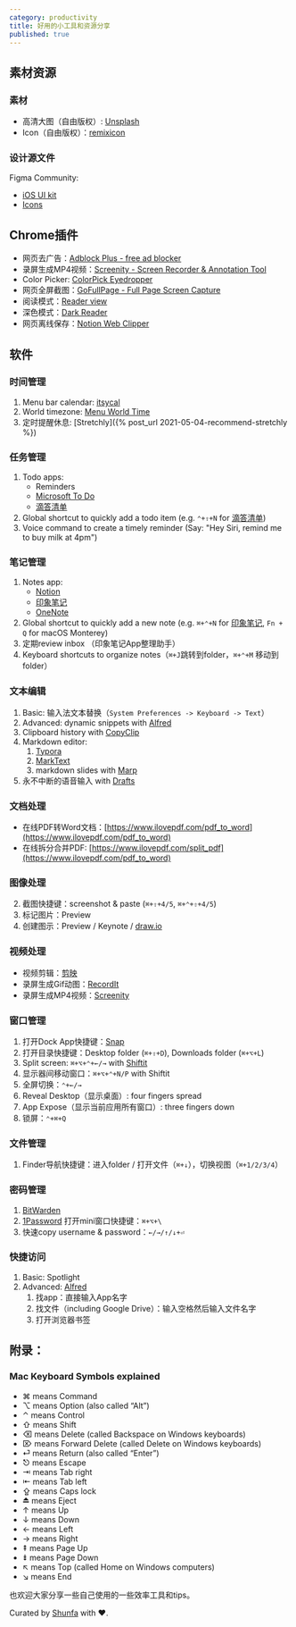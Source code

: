 ```yaml
---
category: productivity
title: 好用的小工具和资源分享
published: true
---
```


## 素材资源

### 素材

- 高清大图（自由版权）: [Unsplash](https://unsplash.com/)
- Icon（自由版权）：[remixicon](https://remixicon.com/)

### 设计源文件

Figma Community:
- [iOS UI kit](https://www.figma.com/community/file/984106517828363349)
- [Icons](https://www.figma.com/community/icons)

## Chrome插件

- 网页去广告：[Adblock Plus - free ad blocker](https://chrome.google.com/webstore/detail/adblock-plus-free-ad-bloc/cfhdojbkjhnklbpkdaibdccddilifddb)
- 录屏生成MP4视频：[Screenity - Screen Recorder & Annotation Tool](https://chrome.google.com/webstore/detail/screenity-screen-recorder/kbbdabhdfibnancpjfhlkhafgdilcnji)
- Color Picker: [ColorPick Eyedropper](https://chrome.google.com/webstore/detail/colorpick-eyedropper/ohcpnigalekghcmgcdcenkpelffpdolg)
- 网页全屏截图：[GoFullPage - Full Page Screen Capture](https://chrome.google.com/webstore/detail/gofullpage-full-page-scre/fdpohaocaechififmbbbbbknoalclacl)
- 阅读模式：[Reader view](https://chrome.google.com/webstore/detail/reader-view/ecabifbgmdmgdllomnfinbmaellmclnh)
- 深色模式：[Dark Reader](https://chrome.google.com/webstore/detail/dark-reader/eimadpbcbfnmbkopoojfekhnkhdbieeh)
- 网页离线保存：[Notion Web Clipper](https://chrome.google.com/webstore/detail/notion-web-clipper/knheggckgoiihginacbkhaalnibhilkk)


## 软件

### 时间管理

1. Menu bar calendar: [itsycal](https://www.mowglii.com/itsycal/)
1. World timezone: [Menu World Time](https://apps.apple.com/cn/app/menu-world-time/id1446377255?l=en&mt=12)
1. 定时提醒休息: [Stretchly]({% post_url 2021-05-04-recommend-stretchly %})


### 任务管理

1. Todo apps:
	- Reminders
	- [Microsoft To Do](https://todo.microsoft.com)
	- [滴答清单](https://dida365.com/)
1. Global shortcut to quickly add a todo item (e.g. `⌃+⇧+N` for [滴答清单](https://dida365.com/))
2. Voice command to create a timely reminder (Say: "Hey Siri, remind me to buy milk at 4pm")


### 笔记管理

1. Notes app:
	- [Notion](https://www.notion.so/desktop)
	- [印象笔记](https://www.yinxiang.com/)
	- [OneNote](https://www.microsoft.com/en-us/microsoft-365/onenote/digital-note-taking-app)
1. Global shortcut to quickly add a new note (e.g. `⌘+⌃+N` for [印象笔记](https://www.yinxiang.com/), `Fn + Q` for macOS Monterey)
2. 定期review inbox （印象笔记App整理助手）
3. Keyboard shortcuts to organize notes（`⌘+J`跳转到folder，`⌘+⌃+M` 移动到folder）


### 文本编辑

1. Basic: 输入法文本替换（`System Preferences -> Keyboard -> Text`）
2. Advanced: dynamic snippets with [Alfred](https://www.alfredapp.com/)
3. Clipboard history with [CopyClip](https://apps.apple.com/cn/app/copyclip-clipboard-history/id595191960?l=en&mt=12)
4. Markdown editor:
	1. [Typora](https://typora.io/)
    1. [MarkText](https://github.com/marktext/marktext/releases)
	2. markdown slides with [Marp](https://marp.app/)
5. 永不中断的语音输入 with [Drafts](https://getdrafts.com/)


### 文档处理

- 在线PDF转Word文档：[https://www.ilovepdf.com/pdf_to_word](https://www.ilovepdf.com/pdf_to_word)
- 在线拆分合并PDF: [https://www.ilovepdf.com/split_pdf](https://www.ilovepdf.com/pdf_to_word)

### 图像处理

2. 截图快捷键：screenshot & paste (`⌘+⇧+4/5`, `⌘+⌃+⇧+4/5`)
3. 标记图片：Preview
4. 创建图示：Preview / Keynote / [draw.io](https://app.diagrams.net/)

### 视频处理

- 视频剪辑：[剪映](https://lv.ulikecam.com/)
- 录屏生成Gif动图：[RecordIt](https://recordit.co/)
- 录屏生成MP4视频：[Screenity](https://chrome.google.com/webstore/detail/screenity-screen-recorder/kbbdabhdfibnancpjfhlkhafgdilcnji)

### 窗口管理

1. 打开Dock App快捷键：[Snap](https://apps.apple.com/cn/app/snap/id418073146?l=en&mt=12)
2. 打开目录快捷键：Desktop folder (`⌘+⇧+D`), Downloads folder (`⌘+⌥+L`)
3. Split screen: `⌘+⌥+⌃+←/→` with [Shiftit](https://github.com/fikovnik/shiftIt/releases)
4. 显示器间移动窗口：`⌘+⌥+⌃+N/P` with Shiftit
5. 全屏切换：`⌃+←/→ `
6. Reveal Desktop（显示桌面）: four fingers spread
7. App Expose（显示当前应用所有窗口）: three fingers down
8. 锁屏：`⌃+⌘+Q`

### 文件管理

1. Finder导航快捷键：进入folder / 打开文件（`⌘+↓`），切换视图（`⌘+1/2/3/4`）


### 密码管理

1. [BitWarden](https://bitwarden.com/)
1. [1Password](https://1password.com/) 打开mini窗口快捷键：`⌘+⌥+\`
2. 快速copy username & password：`←/→/↑/↓+⏎`

### 快捷访问

1. Basic: Spotlight
2. Advanced: [Alfred](https://www.alfredapp.com/)
   1. 找app：直接输入App名字
   2. 找文件（including Google Drive）：输入空格然后输入文件名字
   3. 打开浏览器书签


## 附录：

### Mac Keyboard Symbols explained

- ⌘ means Command
- ⌥ means Option (also called “Alt”)
- ⌃ means Control
- ⇧ means Shift
- ⌫ means Delete (called Backspace on Windows keyboards)
- ⌦ means Forward Delete (called Delete on Windows keyboards)
- ⏎ means Return (also called “Enter”)
- ⎋ means Escape
- ⇥ means Tab right
- ⇤ means Tab left
- ⇪ means Caps lock
- ⏏ means Eject
- ↑ means Up
- ↓ means Down
- ← means Left
- → means Right
- ⇞ means Page Up
- ⇟ means Page Down
- ↖︎ means Top (called Home on Windows computers)
- ↘︎ means End



也欢迎大家分享一些自己使用的一些效率工具和tips。



Curated by [Shunfa](https://twitter.com/goooooouwa) with ❤️.
